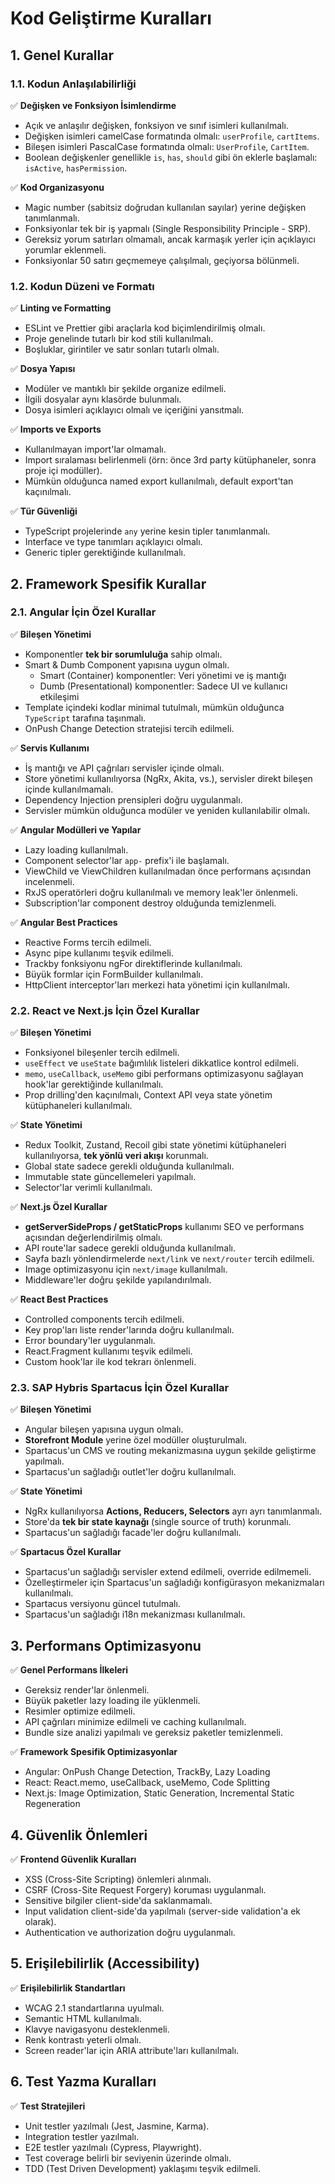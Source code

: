 # Kod Geliştirme Kuralları

## 1. Genel Kurallar

### 1.1. Kodun Anlaşılabilirliği  
✅ **Değişken ve Fonksiyon İsimlendirme**
- Açık ve anlaşılır değişken, fonksiyon ve sınıf isimleri kullanılmalı.
- Değişken isimleri camelCase formatında olmalı: `userProfile`, `cartItems`.
- Bileşen isimleri PascalCase formatında olmalı: `UserProfile`, `CartItem`.
- Boolean değişkenler genellikle `is`, `has`, `should` gibi ön eklerle başlamalı: `isActive`, `hasPermission`.

✅ **Kod Organizasyonu**
- Magic number (sabitsiz doğrudan kullanılan sayılar) yerine değişken tanımlanmalı.
- Fonksiyonlar tek bir iş yapmalı (Single Responsibility Principle - SRP).
- Gereksiz yorum satırları olmamalı, ancak karmaşık yerler için açıklayıcı yorumlar eklenmeli.
- Fonksiyonlar 50 satırı geçmemeye çalışılmalı, geçiyorsa bölünmeli.

### 1.2. Kodun Düzeni ve Formatı  
✅ **Linting ve Formatting**
- ESLint ve Prettier gibi araçlarla kod biçimlendirilmiş olmalı.
- Proje genelinde tutarlı bir kod stili kullanılmalı.
- Boşluklar, girintiler ve satır sonları tutarlı olmalı.

✅ **Dosya Yapısı**
- Modüler ve mantıklı bir şekilde organize edilmeli.
- İlgili dosyalar aynı klasörde bulunmalı.
- Dosya isimleri açıklayıcı olmalı ve içeriğini yansıtmalı.

✅ **Imports ve Exports**
- Kullanılmayan import'lar olmamalı.
- Import sıralaması belirlenmeli (örn: önce 3rd party kütüphaneler, sonra proje içi modüller).
- Mümkün olduğunca named export kullanılmalı, default export'tan kaçınılmalı.

✅ **Tür Güvenliği**
- TypeScript projelerinde `any` yerine kesin tipler tanımlanmalı.
- Interface ve type tanımları açıklayıcı olmalı.
- Generic tipler gerektiğinde kullanılmalı.

## 2. Framework Spesifik Kurallar

### 2.1. Angular İçin Özel Kurallar
✅ **Bileşen Yönetimi**  
- Komponentler **tek bir sorumluluğa** sahip olmalı.  
- Smart & Dumb Component yapısına uygun olmalı.
  - Smart (Container) komponentler: Veri yönetimi ve iş mantığı
  - Dumb (Presentational) komponentler: Sadece UI ve kullanıcı etkileşimi
- Template içindeki kodlar minimal tutulmalı, mümkün olduğunca `TypeScript` tarafına taşınmalı.
- OnPush Change Detection stratejisi tercih edilmeli.

✅ **Servis Kullanımı**  
- İş mantığı ve API çağrıları servisler içinde olmalı.  
- Store yönetimi kullanılıyorsa (NgRx, Akita, vs.), servisler direkt bileşen içinde kullanılmamalı.
- Dependency Injection prensipleri doğru uygulanmalı.
- Servisler mümkün olduğunca modüler ve yeniden kullanılabilir olmalı.

✅ **Angular Modülleri ve Yapılar**  
- Lazy loading kullanılmalı.  
- Component selector'lar `app-` prefix'i ile başlamalı.  
- ViewChild ve ViewChildren kullanılmadan önce performans açısından incelenmeli.
- RxJS operatörleri doğru kullanılmalı ve memory leak'ler önlenmeli.
- Subscription'lar component destroy olduğunda temizlenmeli.

✅ **Angular Best Practices**
- Reactive Forms tercih edilmeli.
- Async pipe kullanımı teşvik edilmeli.
- Trackby fonksiyonu ngFor direktiflerinde kullanılmalı.
- Büyük formlar için FormBuilder kullanılmalı.
- HttpClient interceptor'ları merkezi hata yönetimi için kullanılmalı.

### 2.2. React ve Next.js İçin Özel Kurallar
✅ **Bileşen Yönetimi**  
- Fonksiyonel bileşenler tercih edilmeli.  
- `useEffect` ve `useState` bağımlılık listeleri dikkatlice kontrol edilmeli.  
- `memo`, `useCallback`, `useMemo` gibi performans optimizasyonu sağlayan hook'lar gerektiğinde kullanılmalı.
- Prop drilling'den kaçınılmalı, Context API veya state yönetim kütüphaneleri kullanılmalı.

✅ **State Yönetimi**  
- Redux Toolkit, Zustand, Recoil gibi state yönetimi kütüphaneleri kullanılıyorsa, **tek yönlü veri akışı** korunmalı.  
- Global state sadece gerekli olduğunda kullanılmalı.
- Immutable state güncellemeleri yapılmalı.
- Selector'lar verimli kullanılmalı.

✅ **Next.js Özel Kurallar**  
- **getServerSideProps / getStaticProps** kullanımı SEO ve performans açısından değerlendirilmiş olmalı.  
- API route'lar sadece gerekli olduğunda kullanılmalı.  
- Sayfa bazlı yönlendirmelerde `next/link` ve `next/router` tercih edilmeli.
- Image optimizasyonu için `next/image` kullanılmalı.
- Middleware'ler doğru şekilde yapılandırılmalı.

✅ **React Best Practices**
- Controlled components tercih edilmeli.
- Key prop'ları liste render'larında doğru kullanılmalı.
- Error boundary'ler uygulanmalı.
- React.Fragment kullanımı teşvik edilmeli.
- Custom hook'lar ile kod tekrarı önlenmeli.

### 2.3. SAP Hybris Spartacus İçin Özel Kurallar
✅ **Bileşen Yönetimi**  
- Angular bileşen yapısına uygun olmalı.  
- **Storefront Module** yerine özel modüller oluşturulmalı.  
- Spartacus'un CMS ve routing mekanizmasına uygun şekilde geliştirme yapılmalı.
- Spartacus'un sağladığı outlet'ler doğru kullanılmalı.

✅ **State Yönetimi**  
- NgRx kullanılıyorsa **Actions, Reducers, Selectors** ayrı ayrı tanımlanmalı.  
- Store'da **tek bir state kaynağı** (single source of truth) korunmalı.
- Spartacus'un sağladığı facade'ler doğru kullanılmalı.

✅ **Spartacus Özel Kurallar**
- Spartacus'un sağladığı servisler extend edilmeli, override edilmemeli.
- Özelleştirmeler için Spartacus'un sağladığı konfigürasyon mekanizmaları kullanılmalı.
- Spartacus versiyonu güncel tutulmalı.
- Spartacus'un sağladığı i18n mekanizması kullanılmalı.

## 3. Performans Optimizasyonu

✅ **Genel Performans İlkeleri**
- Gereksiz render'lar önlenmeli.
- Büyük paketler lazy loading ile yüklenmeli.
- Resimler optimize edilmeli.
- API çağrıları minimize edilmeli ve caching kullanılmalı.
- Bundle size analizi yapılmalı ve gereksiz paketler temizlenmeli.

✅ **Framework Spesifik Optimizasyonlar**
- Angular: OnPush Change Detection, TrackBy, Lazy Loading
- React: React.memo, useCallback, useMemo, Code Splitting
- Next.js: Image Optimization, Static Generation, Incremental Static Regeneration

## 4. Güvenlik Önlemleri

✅ **Frontend Güvenlik Kuralları**
- XSS (Cross-Site Scripting) önlemleri alınmalı.
- CSRF (Cross-Site Request Forgery) koruması uygulanmalı.
- Sensitive bilgiler client-side'da saklanmamalı.
- Input validation client-side'da yapılmalı (server-side validation'a ek olarak).
- Authentication ve authorization doğru uygulanmalı.

## 5. Erişilebilirlik (Accessibility)

✅ **Erişilebilirlik Standartları**
- WCAG 2.1 standartlarına uyulmalı.
- Semantic HTML kullanılmalı.
- Klavye navigasyonu desteklenmeli.
- Renk kontrastı yeterli olmalı.
- Screen reader'lar için ARIA attribute'ları kullanılmalı.

## 6. Test Yazma Kuralları

✅ **Test Stratejileri**
- Unit testler yazılmalı (Jest, Jasmine, Karma).
- Integration testler yazılmalı.
- E2E testler yazılmalı (Cypress, Playwright).
- Test coverage belirli bir seviyenin üzerinde olmalı.
- TDD (Test Driven Development) yaklaşımı teşvik edilmeli. 
